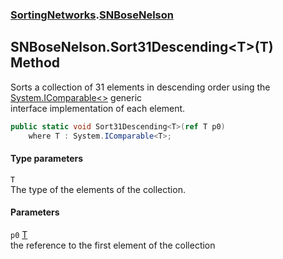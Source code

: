### [SortingNetworks](SortingNetworks.md 'SortingNetworks').[SNBoseNelson](SortingNetworks_SNBoseNelson.md 'SortingNetworks.SNBoseNelson')
## SNBoseNelson.Sort31Descending&lt;T&gt;(T) Method
Sorts a collection of 31 elements in descending order using the [System.IComparable&lt;&gt;](https://docs.microsoft.com/en-us/dotnet/api/System.IComparable-1 'System.IComparable`1') generic  
interface implementation of each element.  
```csharp
public static void Sort31Descending<T>(ref T p0)
    where T : System.IComparable<T>;
```
#### Type parameters
<a name='SortingNetworks_SNBoseNelson_Sort31Descending_T_(T)_T'></a>
`T`  
The type of the elements of the collection.
  
#### Parameters
<a name='SortingNetworks_SNBoseNelson_Sort31Descending_T_(T)_p0'></a>
`p0` [T](SortingNetworks_SNBoseNelson_Sort31Descending_T_(T).md#SortingNetworks_SNBoseNelson_Sort31Descending_T_(T)_T 'SortingNetworks.SNBoseNelson.Sort31Descending&lt;T&gt;(T).T')  
the reference to the first element of the collection
  

